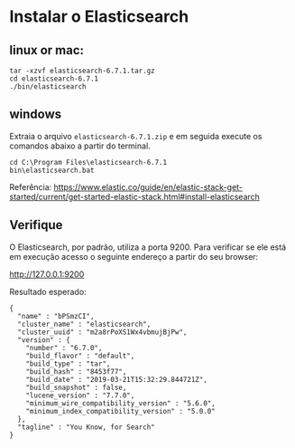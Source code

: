 # Instalar o Elasticsearch

## linux or mac:

```
tar -xzvf elasticsearch-6.7.1.tar.gz
cd elasticsearch-6.7.1
./bin/elasticsearch
```

## windows

Extraia o arquivo `elasticsearch-6.7.1.zip` e em seguida execute os comandos abaixo a partir do terminal.

```
cd C:\Program Files\elasticsearch-6.7.1
bin\elasticsearch.bat
```

Referência:
https://www.elastic.co/guide/en/elastic-stack-get-started/current/get-started-elastic-stack.html#install-elasticsearch

## Verifique

O Elasticsearch, por padrão, utiliza a porta 9200. Para verificar se ele está em execução acesso o seguinte endereço a partir do seu browser:

http://127.0.0.1:9200

Resultado esperado:

```
{
  "name" : "bPSmzCI",
  "cluster_name" : "elasticsearch",
  "cluster_uuid" : "m2a8rPoXS1Wx4vbmujBjPw",
  "version" : {
    "number" : "6.7.0",
    "build_flavor" : "default",
    "build_type" : "tar",
    "build_hash" : "8453f77",
    "build_date" : "2019-03-21T15:32:29.844721Z",
    "build_snapshot" : false,
    "lucene_version" : "7.7.0",
    "minimum_wire_compatibility_version" : "5.6.0",
    "minimum_index_compatibility_version" : "5.0.0"
  },
  "tagline" : "You Know, for Search"
}
```
